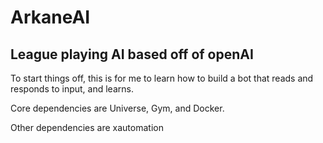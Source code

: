 # ArkaneAI
League playing AI based off of openAI
------------------------------

To start things off, this is for me to learn how to build a bot that reads and responds to input, and learns. 

Core dependencies are Universe, Gym, and Docker.

Other dependencies are xautomation

